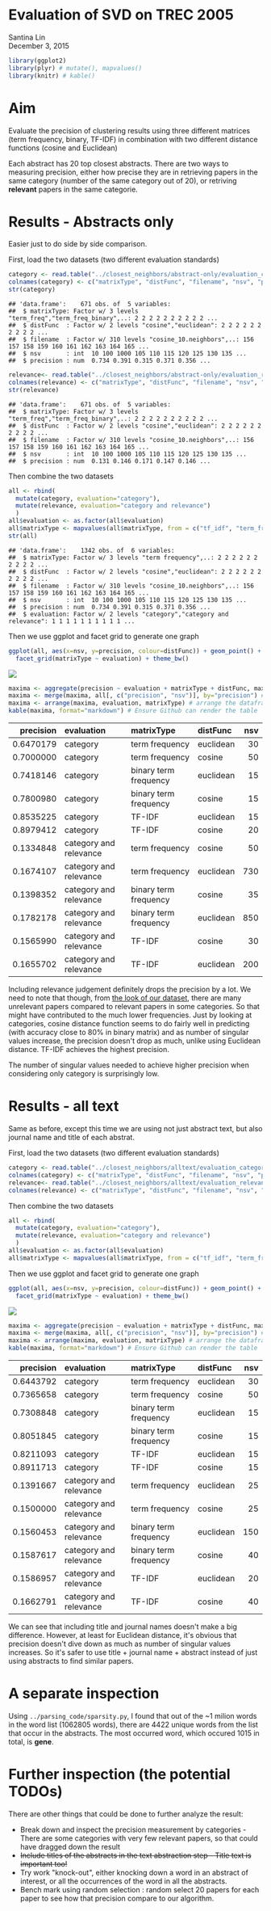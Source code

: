 # Evaluation of SVD on TREC 2005
Santina Lin  
December 3, 2015  


```r
library(ggplot2)
library(plyr) # mutate(), mapvalues()
library(knitr) # kable()
```

# Aim 

Evaluate the precision of clustering results using three different matrices (term frequency, binary, TF-IDF) in combination with two different distance functions (cosine and Euclidean) 

Each abstract has 20 top closest abstracts. There are two ways to measuring precision, either how precise they are in retrieving papers in the same category (number of the same category out of 20), or retriving **relevant** papers in the same categorie. 

# Results - Abstracts only 
Easier just to do side by side comparison. 

First, load the two datasets (two different evaluation standards)

```r
category <- read.table("../closest_neighbors/abstract-only/evaluation_category.result")
colnames(category) <- c("matrixType", "distFunc", "filename", "nsv", "precision")
str(category)
```

```
## 'data.frame':	671 obs. of  5 variables:
##  $ matrixType: Factor w/ 3 levels "term_freq","term_freq_binary",..: 2 2 2 2 2 2 2 2 2 2 ...
##  $ distFunc  : Factor w/ 2 levels "cosine","euclidean": 2 2 2 2 2 2 2 2 2 2 ...
##  $ filename  : Factor w/ 310 levels "cosine_10.neighbors",..: 156 157 158 159 160 161 162 163 164 165 ...
##  $ nsv       : int  10 100 1000 105 110 115 120 125 130 135 ...
##  $ precision : num  0.734 0.391 0.315 0.371 0.356 ...
```

```r
relevance<- read.table("../closest_neighbors/abstract-only/evaluation_relevance.result")
colnames(relevance) <- c("matrixType", "distFunc", "filename", "nsv", "precision")
str(relevance)
```

```
## 'data.frame':	671 obs. of  5 variables:
##  $ matrixType: Factor w/ 3 levels "term_freq","term_freq_binary",..: 2 2 2 2 2 2 2 2 2 2 ...
##  $ distFunc  : Factor w/ 2 levels "cosine","euclidean": 2 2 2 2 2 2 2 2 2 2 ...
##  $ filename  : Factor w/ 310 levels "cosine_10.neighbors",..: 156 157 158 159 160 161 162 163 164 165 ...
##  $ nsv       : int  10 100 1000 105 110 115 120 125 130 135 ...
##  $ precision : num  0.131 0.146 0.171 0.147 0.146 ...
```

Then combine the two datasets 

```r
all <- rbind( 
  mutate(category, evaluation="category"), 
  mutate(relevance, evaluation="category and relevance")
  )
all$evaluation <- as.factor(all$evaluation)
all$matrixType <- mapvalues(all$matrixType, from = c("tf_idf", "term_freq", "term_freq_binary"), to = c("TF-IDF", "term frequency", "binary term frequency"))
str(all)
```

```
## 'data.frame':	1342 obs. of  6 variables:
##  $ matrixType: Factor w/ 3 levels "term frequency",..: 2 2 2 2 2 2 2 2 2 2 ...
##  $ distFunc  : Factor w/ 2 levels "cosine","euclidean": 2 2 2 2 2 2 2 2 2 2 ...
##  $ filename  : Factor w/ 310 levels "cosine_10.neighbors",..: 156 157 158 159 160 161 162 163 164 165 ...
##  $ nsv       : int  10 100 1000 105 110 115 120 125 130 135 ...
##  $ precision : num  0.734 0.391 0.315 0.371 0.356 ...
##  $ evaluation: Factor w/ 2 levels "category","category and relevance": 1 1 1 1 1 1 1 1 1 1 ...
```

Then we use ggplot and facet grid to generate one graph 

```r
ggplot(all, aes(x=nsv, y=precision, colour=distFunc)) + geom_point() + 
  facet_grid(matrixType ~ evaluation) + theme_bw()
```

![](evaluation_termfreq_files/figure-html/unnamed-chunk-4-1.png) 


```r
maxima <- aggregate(precision ~ evaluation + matrixType + distFunc, max, data=all)  # see maximum of all combinations 
maxima <- merge(maxima, all[, c("precision", "nsv")], by="precision") # bring in the number of nsv 
maxima <- arrange(maxima, evaluation, matrixType) # arrange the dataframe
kable(maxima, format="markdown") # Ensure Github can render the table
```



| precision|evaluation             |matrixType            |distFunc  | nsv|
|---------:|:----------------------|:---------------------|:---------|---:|
| 0.6470179|category               |term frequency        |euclidean |  30|
| 0.7000000|category               |term frequency        |cosine    |  50|
| 0.7418146|category               |binary term frequency |euclidean |  15|
| 0.7800980|category               |binary term frequency |cosine    |  15|
| 0.8535225|category               |TF-IDF                |euclidean |  15|
| 0.8979412|category               |TF-IDF                |cosine    |  20|
| 0.1334848|category and relevance |term frequency        |cosine    |  50|
| 0.1674107|category and relevance |term frequency        |euclidean | 730|
| 0.1398352|category and relevance |binary term frequency |cosine    |  35|
| 0.1782178|category and relevance |binary term frequency |euclidean | 850|
| 0.1565990|category and relevance |TF-IDF                |cosine    |  30|
| 0.1655702|category and relevance |TF-IDF                |euclidean | 200|

Including relevance judgement definitely drops the precision by a lot. We need to note that though, from [the look of our dataset](abstracts.md), there are many unrelevant papers compared to relevant papers in some categories. So that might have contributed to the much lower frequencies. Just by looking at categories, cosine distance function seems to do fairly well in predicting (with accuracy close to 80% in binary matrix) and as number of singular values increase, the precision doesn't drop as much, unlike using Euclidean distance. TF-IDF achieves the highest precision. 

The number of singular values needed to achieve higher precision when considering only category is surprisingly low. 


# Results - all text 
Same as before, except this time we are using not just abstract text, but also journal name and title of each abstrat. 

First, load the two datasets (two different evaluation standards)

```r
category <- read.table("../closest_neighbors/alltext/evaluation_category.result")
colnames(category) <- c("matrixType", "distFunc", "filename", "nsv", "precision")
relevance<- read.table("../closest_neighbors/alltext/evaluation_relevance.result")
colnames(relevance) <- c("matrixType", "distFunc", "filename", "nsv", "precision")
```

Then combine the two datasets 

```r
all <- rbind( 
  mutate(category, evaluation="category"), 
  mutate(relevance, evaluation="category and relevance")
  )
all$evaluation <- as.factor(all$evaluation)
all$matrixType <- mapvalues(all$matrixType, from = c("tf_idf", "term_freq", "term_freq_binary"), to = c("TF-IDF", "term frequency", "binary term frequency"))
```

Then we use ggplot and facet grid to generate one graph 

```r
ggplot(all, aes(x=nsv, y=precision, colour=distFunc)) + geom_point() + 
  facet_grid(matrixType ~ evaluation) + theme_bw()
```

![](evaluation_termfreq_files/figure-html/unnamed-chunk-8-1.png) 


```r
maxima <- aggregate(precision ~ evaluation + matrixType + distFunc, max, data=all)  # see maximum of all combinations 
maxima <- merge(maxima, all[, c("precision", "nsv")], by="precision") # bring in the number of nsv 
maxima <- arrange(maxima, evaluation, matrixType) # arrange the dataframe
kable(maxima, format="markdown") # Ensure Github can render the table
```



| precision|evaluation             |matrixType            |distFunc  | nsv|
|---------:|:----------------------|:---------------------|:---------|---:|
| 0.6443792|category               |term frequency        |euclidean |  30|
| 0.7365658|category               |term frequency        |cosine    |  50|
| 0.7308848|category               |binary term frequency |euclidean |  15|
| 0.8051845|category               |binary term frequency |cosine    |  15|
| 0.8211093|category               |TF-IDF                |euclidean |  15|
| 0.8911713|category               |TF-IDF                |cosine    |  15|
| 0.1391667|category and relevance |term frequency        |euclidean |  25|
| 0.1500000|category and relevance |term frequency        |cosine    |  25|
| 0.1560453|category and relevance |binary term frequency |euclidean | 150|
| 0.1587617|category and relevance |binary term frequency |cosine    |  40|
| 0.1586957|category and relevance |TF-IDF                |euclidean |  20|
| 0.1662791|category and relevance |TF-IDF                |cosine    |  40|


We can see that including title and journal names doesn't make a big difference. However, at least for Euclidean distance, it's obvious that precision doesn't dive down as much as number of singular values increases. So it's safer to use title + journal name + abstract instead of just using abstracts to find similar papers. 

# A separate inspection 

Using `../parsing_code/sparsity.py`, I found that out of the ~1 milion words in the word list (1062805 words), there are 4422 unique words from the list that occur in the abstracts. The most occurred word, which occured 1015 in total, is **gene**. 

# Further inspection (the potential TODOs)

There are other things that could be done to further analyze the result:

- Break down and inspect the precision measurement by categories -  There are some categories with very few relevant papers, so that could have dragged down the result
-  ~~Include titles of the abstracts in the text abstraction step - Title text is important too!~~ 
-  Try work "knock-out", either knocking down a word in an abstract of interest, or all the occurrences of the word in all the abstracts. 
- Bench mark using random selection : random select 20 papers for each paper to see how that precision compare to our algorithm.
